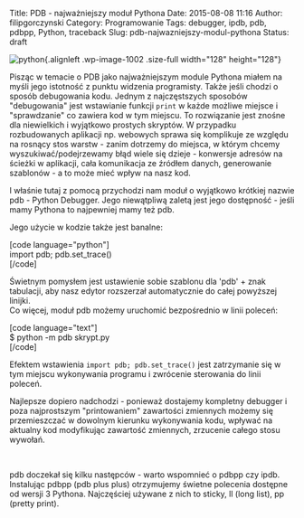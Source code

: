 Title: PDB - najważniejszy moduł Pythona
Date: 2015-08-08 11:16
Author: filipgorczynski
Category: Programowanie
Tags: debugger, ipdb, pdb, pdbpp, Python, traceback
Slug: pdb-najwazniejszy-modul-pythona
Status: draft

![python](https://filipgorczynski.files.wordpress.com/2015/04/python1.png){.alignleft .wp-image-1002 .size-full width="128" height="128"}

Pisząc w temacie o PDB jako najważniejszym module Pythona miałem na myśli jego istotność z punktu widzenia programisty. Także jeśli chodzi o sposób debugowania kodu. Jednym z najczęstszych sposobów "debugowania" jest wstawianie funkcji `print` w każde możliwe miejsce i "sprawdzanie" co zawiera kod w tym miejscu. To rozwiązanie jest znośne dla niewielkich i wyjątkowo prostych skryptów. W przypadku rozbudowanych aplikacji np. webowych sprawa się komplikuje ze względu na rosnący stos warstw - zanim dotrzemy do miejsca, w którym chcemy wyszukiwać/podejrzewamy błąd wiele się dzieje - konwersje adresów na ścieżki w aplikacji, cała komunikacja ze źródłem danych, generowanie szablonów - a to może mieć wpływ na nasz kod.

I właśnie tutaj z pomocą przychodzi nam moduł o wyjątkowo krótkiej nazwie pdb - Python Debugger. Jego niewątpliwą zaletą jest jego dostępność - jeśli mamy Pythona to najpewniej mamy też pdb.

Jego użycie w kodzie także jest banalne:

\[code language="python"\]  
import pdb; pdb.set\_trace()  
\[/code\]

Świetnym pomysłem jest ustawienie sobie szablonu dla 'pdb' + znak tabulacji, aby nasz edytor rozszerzał automatycznie do całej powyższej linijki.  
Co więcej, moduł pdb możemy uruchomić bezpośrednio w linii poleceń:

\[code language="text"\]  
\$ python -m pdb skrypt.py  
\[/code\]

Efektem wstawienia `import pdb; pdb.set_trace()` jest zatrzymanie się w tym miejscu wykonywania programu i zwrócenie sterowania do linii poleceń.

Najlepsze dopiero nadchodzi - ponieważ dostajemy kompletny debugger i poza najprostszym "printowaniem" zawartości zmiennych możemy się przemieszczać w dowolnym kierunku wykonywania kodu, wpływać na aktualny kod modyfikując zawartość zmiennych, zrzucenie całego stosu wywołań.

 

pdb doczekał się kilku następców - warto wspomnieć o pdbpp czy ipdb.  
Instalując pdbpp (pdb plus plus) otrzymujemy świetne polecenia dostępne od wersji 3 Pythona. Najczęściej używane z nich to sticky, ll (long list), pp (pretty print).
